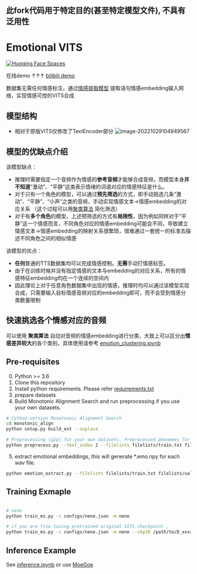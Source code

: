 ## 此fork代码用于特定目的(甚至特定模型文件), 不具有泛用性



# Emotional VITS

[![Hugging Face Spaces](https://img.shields.io/badge/%F0%9F%A4%97%20Hugging%20Face-Spaces-blue)](https://huggingface.co/spaces/innnky/nene-emotion) 

在线demo ↑↑↑  [bilibili demo](https://www.bilibili.com/video/BV1Vg411h7of)

数据集无需任何情感标注，通过[情感提取模型](https://github.com/audeering/w2v2-how-to) 提取语句情感embedding输入网络，实现情感可控的VITS合成
## 模型结构
+ 相对于原版VITS仅修改了TextEncoder部分
![image-20221029104949567](resources/out.png)

## 模型的优缺点介绍
该模型缺点：
+ 推理时需要指定一个音频作为情感的**参考音频**才能够合成音频，而模型本身**并不知道**“激动”、“平静”这类表示情绪的词语对应的情感特征是什么。
+ 对于只有一个角色的模型，可以通过**预先筛选**的方式，即手动挑选几条“激动”、“平静”、“小声”之类的音频，手动实现情感文本->情感embedding的对应关系 （这个过程可以用[聚类算法](emotion_clustering.ipynb)
简化筛选）
+ 对于有**多个角色**的模型，上述预筛选的方式有**局限性**，因为例如同样对于“平静”这一个情感而言，不同角色对应的情感embedding可能会不同，导致建立情感文本->情感embedding的映射关系很繁琐，很难通过一套统一的标准去描述不同角色之间的相似情感

该模型的优点：
+ **任何**普通的TTS数据集均可以完成情感控制。**无需**手动打情感标签。
+ 由于在训练时候并没有指定情感的文本与embedding的对应关系，所有的情感特征embedding均在一个连续的空间内
+ 因此理论上对于任意角色数据集中出现的情感，推理时均可以通过该模型实现合成，只需要输入目标情感音频对应的embedding即可，而不会受到情感分类数量限制

## 快速挑选各个情感对应的音频
可以使用 **聚类算法** 自动对音频的情感embedding进行分类，大致上可以区分出**情感差异较大**的各个类别，具体使用请参考 [emotion_clustering.ipynb](emotion_clustering.ipynb)

## Pre-requisites
0. Python >= 3.6
0. Clone this repository
0. Install python requirements. Please refer [requirements.txt](requirements.txt)
0. prepare datasets
0. Build Monotonic Alignment Search and run preprocessing if you use your own datasets.
```sh
# Cython-version Monotonoic Alignment Search
cd monotonic_align
python setup.py build_ext --inplace

# Preprocessing (g2p) for your own datasets. Preprocessed phonemes for nene have been already provided.
python preprocess.py --text_index 2 --filelists filelists/train.txt filelists/val.txt --text_cleaners japanese_cleaners


```
5. extract emotional embeddings, this will generate *.emo.npy for each wav file.
```sh
python emotion_extract.py --filelists filelists/train.txt filelists/val.txt
```


## Training Exmaple
```sh

# nene
python train_ms.py -c configs/nene.json -m nene

# if you are fine tuning pretrained original VITS checkpoint ,
python train_ms.py -c configs/nene.json -m nene --ckptD /path/to/D_xxxx.pth --ckptG /path/to/G_xxxx.pth

```


## Inference Example
See [inference.ipynb](inference.ipynb) or use [MoeGoe](https://github.com/CjangCjengh/MoeGoe)

